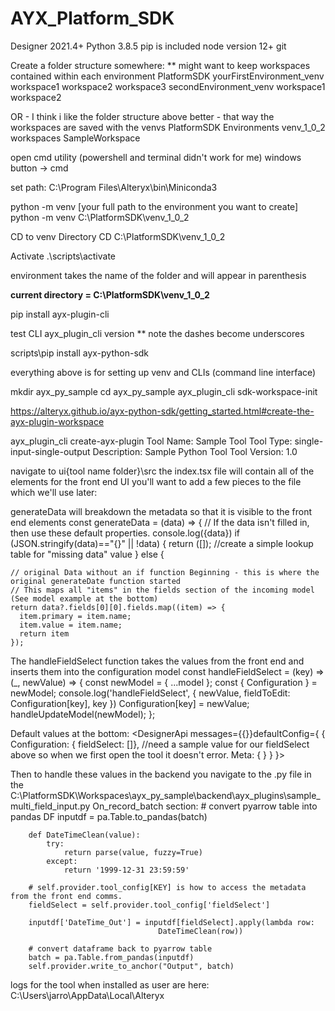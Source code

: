 # AYX_Platform_SDK

<install prerequisites>
	Designer 2021.4+
	Python 3.8.5
		pip is included
	node version 12+
	git

Create a folder structure somewhere:
	** might want to keep workspaces contained within each environment
PlatformSDK
	yourFirstEnvironment_venv
		workspace1
		workspace2
		workspace3
	secondEnvironment_venv
		workspace1
		workspace2

OR - I think i like the folder structure above better - that way the workspaces are saved with the venvs
PlatformSDK
	Environments
		venv_1_0_2
	workspaces
		SampleWorkspace

open cmd utility (powershell and terminal didn't work for me)
windows button -> cmd

set path:
C:\Program Files\Alteryx\bin\Miniconda3


<Create Virtual Environment>
	python -m venv [your full path to the environment you want to create]
	python -m venv C:\PlatformSDK\venv_1_0_2

CD to venv Directory
	CD C:\PlatformSDK\venv_1_0_2
	
Activate
	.\scripts\activate

environment takes the name of the folder and will appear in parenthesis

**current directory = C:\PlatformSDK\venv_1_0_2**

<Start SDK Quickstart>


<install CLI>
	pip install ayx-plugin-cli

test CLI 
	ayx_plugin_cli version
		** note the dashes become underscores



<install AYX Python SDK>
	scripts\pip install ayx-python-sdk
	
everything above is for setting up venv and CLIs (command line interface)


<create and enter workspace folder>
	mkdir ayx_py_sample
	cd ayx_py_sample

<create a workspace>
	ayx_plugin_cli sdk-workspace-init

https://alteryx.github.io/ayx-python-sdk/getting_started.html#create-the-ayx-plugin-workspace


<create custom tool or plugin>
	ayx_plugin_cli create-ayx-plugin
		Tool Name: Sample Tool
		Tool Type: single-input-single-output
		Description: Sample Python Tool
		Tool Version: 1.0

navigate to ui\{tool name folder}\src
the index.tsx file will contain all of the elements for the front end UI
you'll want to add a few pieces to the file which we'll use later:

generateData will breakdown the metadata so that it is visible to the front end elements
  const generateData = (data) => {
    // If the data isn't filled in, then use these default properties.
    console.log({data})
    if (JSON.stringify(data)=="{}" || !data) {
      return ([]); //create a simple lookup table for "missing data" value
    } else { 

    // original Data without an if function Beginning - this is where the original generateDate function started
    // This maps all "items" in the fields section of the incoming model (See model example at the bottom)
    return data?.fields[0][0].fields.map((item) => {      
      item.primary = item.name;
      item.value = item.name;
      return item 
    });


The handleFieldSelect function takes the values from the front end and inserts them into the configuration model
  const handleFieldSelect = (key) => (_, newValue) => {
    const newModel = { ...model };
    const { Configuration } = newModel;
    console.log('handleFieldSelect', { newValue, fieldToEdit: Configuration[key], key })
    Configuration[key] = newValue;
    handleUpdateModel(newModel);
  };



Default values at the bottom:
    <DesignerApi messages={{}}defaultConfig={
      { 
        Configuration: { fieldSelect: []}, //need a sample value for our fieldSelect above so when we first open the tool it doesn't error.
        Meta: { }
      }
    }>



Then to handle these values in the backend you navigate to the .py file in the 
C:\PlatformSDK\Workspaces\ayx_py_sample\backend\ayx_plugins\sample_multi_field_input.py
On_record_batch section:
		# convert pyarrow table into pandas DF
        inputdf = pa.Table.to_pandas(batch)
        
		
        def DateTimeClean(value):
            try: 
                return parse(value, fuzzy=True)
            except: 
                return '1999-12-31 23:59:59'
    
		# self.provider.tool_config[KEY] is how to access the metadata from the front end comms.
        fieldSelect = self.provider.tool_config['fieldSelect']

        inputdf['DateTime_Out'] = inputdf[fieldSelect].apply(lambda row: 
                                     DateTimeClean(row))
        
        # convert dataframe back to pyarrow table
        batch = pa.Table.from_pandas(inputdf)
        self.provider.write_to_anchor("Output", batch)
		
logs for the tool when installed as user are here:
	C:\Users\jarro\AppData\Local\Alteryx
